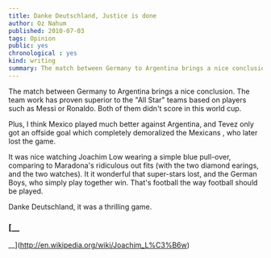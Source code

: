 ```yaml
---
title: Danke Deutschland, Justice is done
author: Oz Nahum
published: 2010-07-03
tags: Opinion
public: yes
chronological : yes
kind: writing 
summary: The match between Germany to Argentina brings a nice conclusion. The team work has proven superior to the "All Star" teams based on players such as Messi or Ronaldo. Both of them didn't score in this world cup.
---
```


The match between Germany to Argentina brings a nice conclusion. The team work has proven superior to the "All Star" teams based on players such as Messi or Ronaldo. Both of them didn't score in this world cup.

Plus, I think Mexico played much better against Argentina, and Tevez only got an offside goal which completely demoralized the Mexicans , who later lost the game.

It was nice watching Joachim Low wearing a simple blue pull-over, comparing to Maradona's ridiculous out fits (with the two diamond earings, and the two watches). It it wonderful that super-stars lost, and the German Boys, who simply play together win. That's football the way football should be played.

Danke Deutschland, it was a thrilling game.


### [__
__](http://en.wikipedia.org/wiki/Joachim_L%C3%B6w)
